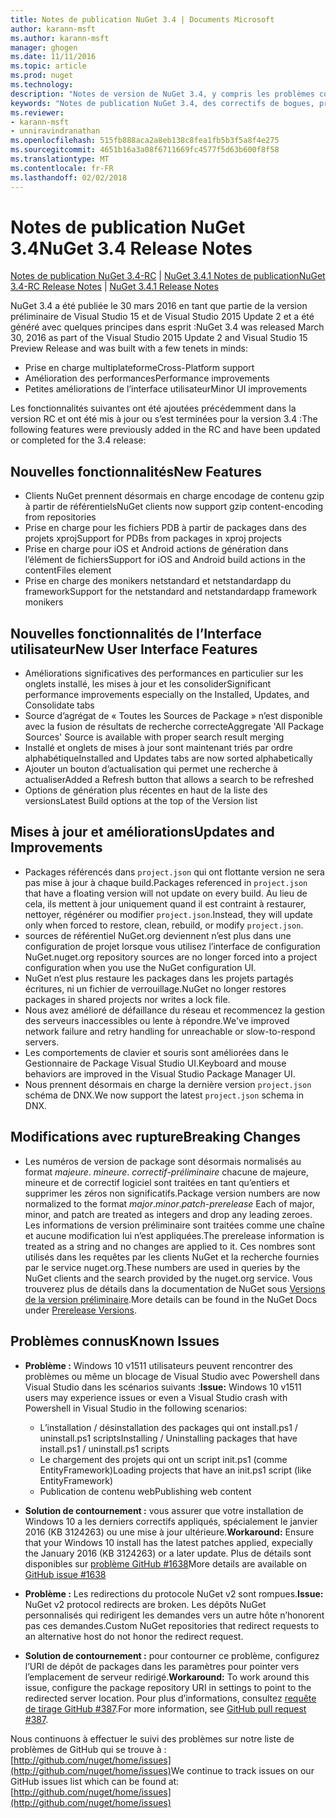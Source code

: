 ```yaml
---
title: Notes de publication NuGet 3.4 | Documents Microsoft
author: karann-msft
ms.author: karann-msft
manager: ghogen
ms.date: 11/11/2016
ms.topic: article
ms.prod: nuget
ms.technology: 
description: "Notes de version de NuGet 3.4, y compris les problèmes connus, les correctifs de bogues, les fonctionnalités ajoutées et dcr."
keywords: "Notes de publication NuGet 3.4, des correctifs de bogues, problèmes connus, ajouté des fonctionnalités, DCR"
ms.reviewer:
- karann-msft
- unniravindranathan
ms.openlocfilehash: 515fb888aca2a8eb138c8fea1fb5b3f5a8f4e275
ms.sourcegitcommit: 4651b16a3a08f6711669fc4577f5d63b600f8f58
ms.translationtype: MT
ms.contentlocale: fr-FR
ms.lasthandoff: 02/02/2018
---
```

# <a name="nuget-34-release-notes"></a><span data-ttu-id="0cb16-104">Notes de publication NuGet 3.4</span><span class="sxs-lookup"><span data-stu-id="0cb16-104">NuGet 3.4 Release Notes</span></span>

<span data-ttu-id="0cb16-105">[Notes de publication NuGet 3.4-RC](../release-notes/nuget-3.4-RC.md) | [NuGet 3.4.1 Notes de publication](../release-notes/nuget-3.4.1.md)</span><span class="sxs-lookup"><span data-stu-id="0cb16-105">[NuGet 3.4-RC Release Notes](../release-notes/nuget-3.4-RC.md) | [NuGet 3.4.1 Release Notes](../release-notes/nuget-3.4.1.md)</span></span>

<span data-ttu-id="0cb16-106">NuGet 3.4 a été publiée le 30 mars 2016 en tant que partie de la version préliminaire de Visual Studio 15 et de Visual Studio 2015 Update 2 et a été généré avec quelques principes dans esprit :</span><span class="sxs-lookup"><span data-stu-id="0cb16-106">NuGet 3.4 was released March 30, 2016 as part of the Visual Studio 2015 Update 2 and Visual Studio 15 Preview Release and was built with a few tenets in minds:</span></span>

*  <span data-ttu-id="0cb16-107">Prise en charge multiplateforme</span><span class="sxs-lookup"><span data-stu-id="0cb16-107">Cross-Platform support</span></span>
*  <span data-ttu-id="0cb16-108">Amélioration des performances</span><span class="sxs-lookup"><span data-stu-id="0cb16-108">Performance improvements</span></span>
*  <span data-ttu-id="0cb16-109">Petites améliorations de l’interface utilisateur</span><span class="sxs-lookup"><span data-stu-id="0cb16-109">Minor UI improvements</span></span>

<span data-ttu-id="0cb16-110">Les fonctionnalités suivantes ont été ajoutées précédemment dans la version RC et ont été mis à jour ou s’est terminées pour la version 3.4 :</span><span class="sxs-lookup"><span data-stu-id="0cb16-110">The following features were previously added in the RC and have been updated or completed for the 3.4 release:</span></span>

## <a name="new-features"></a><span data-ttu-id="0cb16-111">Nouvelles fonctionnalités</span><span class="sxs-lookup"><span data-stu-id="0cb16-111">New Features</span></span>

* <span data-ttu-id="0cb16-112">Clients NuGet prennent désormais en charge encodage de contenu gzip à partir de référentiels</span><span class="sxs-lookup"><span data-stu-id="0cb16-112">NuGet clients now support gzip content-encoding from repositories</span></span>
* <span data-ttu-id="0cb16-113">Prise en charge pour les fichiers PDB à partir de packages dans des projets xproj</span><span class="sxs-lookup"><span data-stu-id="0cb16-113">Support for PDBs from packages in xproj projects</span></span>
* <span data-ttu-id="0cb16-114">Prise en charge pour iOS et Android actions de génération dans l’élément de fichiers</span><span class="sxs-lookup"><span data-stu-id="0cb16-114">Support for iOS and Android build actions in the contentFiles element</span></span>
* <span data-ttu-id="0cb16-115">Prise en charge des monikers netstandard et netstandardapp du framework</span><span class="sxs-lookup"><span data-stu-id="0cb16-115">Support for the netstandard and netstandardapp framework monikers</span></span>

## <a name="new-user-interface-features"></a><span data-ttu-id="0cb16-116">Nouvelles fonctionnalités de l’Interface utilisateur</span><span class="sxs-lookup"><span data-stu-id="0cb16-116">New User Interface Features</span></span>

* <span data-ttu-id="0cb16-117">Améliorations significatives des performances en particulier sur les onglets installé, les mises à jour et les consolider</span><span class="sxs-lookup"><span data-stu-id="0cb16-117">Significant performance improvements especially on the Installed, Updates, and Consolidate tabs</span></span>
* <span data-ttu-id="0cb16-118">Source d’agrégat de « Toutes les Sources de Package » n’est disponible avec la fusion de résultats de recherche correcte</span><span class="sxs-lookup"><span data-stu-id="0cb16-118">Aggregate 'All Package Sources' Source is available with proper search result merging</span></span>
* <span data-ttu-id="0cb16-119">Installé et onglets de mises à jour sont maintenant triés par ordre alphabétique</span><span class="sxs-lookup"><span data-stu-id="0cb16-119">Installed and Updates tabs are now sorted alphabetically</span></span>
* <span data-ttu-id="0cb16-120">Ajouter un bouton d’actualisation qui permet une recherche à actualiser</span><span class="sxs-lookup"><span data-stu-id="0cb16-120">Added a Refresh button that allows a search to be refreshed</span></span>
* <span data-ttu-id="0cb16-121">Options de génération plus récentes en haut de la liste des versions</span><span class="sxs-lookup"><span data-stu-id="0cb16-121">Latest Build options at the top of the Version list</span></span>

## <a name="updates-and-improvements"></a><span data-ttu-id="0cb16-122">Mises à jour et améliorations</span><span class="sxs-lookup"><span data-stu-id="0cb16-122">Updates and Improvements</span></span>

* <span data-ttu-id="0cb16-123">Packages référencés dans `project.json` qui ont flottante version ne sera pas mise à jour à chaque build.</span><span class="sxs-lookup"><span data-stu-id="0cb16-123">Packages referenced in `project.json` that have a floating version will not update on every build.</span></span> <span data-ttu-id="0cb16-124">Au lieu de cela, ils mettent à jour uniquement quand il est contraint à restaurer, nettoyer, régénérer ou modifier `project.json`.</span><span class="sxs-lookup"><span data-stu-id="0cb16-124">Instead, they will update only when forced to restore, clean, rebuild, or modify `project.json`.</span></span>
* <span data-ttu-id="0cb16-125">sources de référentiel NuGet.org deviennent n’est plus dans une configuration de projet lorsque vous utilisez l’interface de configuration NuGet.</span><span class="sxs-lookup"><span data-stu-id="0cb16-125">nuget.org repository sources are no longer forced into a project configuration when you use the NuGet configuration UI.</span></span>
* <span data-ttu-id="0cb16-126">NuGet n’est plus restaure les packages dans les projets partagés écritures, ni un fichier de verrouillage.</span><span class="sxs-lookup"><span data-stu-id="0cb16-126">NuGet no longer restores packages in shared projects nor writes a lock file.</span></span>
* <span data-ttu-id="0cb16-127">Nous avez amélioré de défaillance du réseau et recommencez la gestion des serveurs inaccessibles ou lente à répondre.</span><span class="sxs-lookup"><span data-stu-id="0cb16-127">We've improved network failure and retry handling for unreachable or slow-to-respond servers.</span></span>
* <span data-ttu-id="0cb16-128">Les comportements de clavier et souris sont améliorées dans le Gestionnaire de Package Visual Studio UI.</span><span class="sxs-lookup"><span data-stu-id="0cb16-128">Keyboard and mouse behaviors are improved in the Visual Studio Package Manager UI.</span></span>
* <span data-ttu-id="0cb16-129">Nous prennent désormais en charge la dernière version `project.json` schéma de DNX.</span><span class="sxs-lookup"><span data-stu-id="0cb16-129">We now support the latest `project.json` schema in DNX.</span></span>

## <a name="breaking-changes"></a><span data-ttu-id="0cb16-130">Modifications avec rupture</span><span class="sxs-lookup"><span data-stu-id="0cb16-130">Breaking Changes</span></span>

* <span data-ttu-id="0cb16-131">Les numéros de version de package sont désormais normalisés au format *majeure*. *mineure*. *correctif*-*préliminaire* chacune de majeure, mineure et de correctif logiciel sont traitées en tant qu’entiers et supprimer les zéros non significatifs.</span><span class="sxs-lookup"><span data-stu-id="0cb16-131">Package version numbers are now normalized to the format *major*.*minor*.*patch*-*prerelease*   Each of major, minor, and patch are treated as integers and drop any leading zeroes.</span></span>  <span data-ttu-id="0cb16-132">Les informations de version préliminaire sont traitées comme une chaîne et aucune modification lui n’est appliquées.</span><span class="sxs-lookup"><span data-stu-id="0cb16-132">The prerelease information is treated as a string and no changes are applied to it.</span></span> <span data-ttu-id="0cb16-133">Ces nombres sont utilisés dans les requêtes par les clients NuGet et la recherche fournies par le service nuget.org.</span><span class="sxs-lookup"><span data-stu-id="0cb16-133">These numbers are used in queries by the NuGet clients and the search provided by the nuget.org service.</span></span>  <span data-ttu-id="0cb16-134">Vous trouverez plus de détails dans la documentation de NuGet sous [Versions de la version préliminaire](../create-packages/prerelease-packages.md).</span><span class="sxs-lookup"><span data-stu-id="0cb16-134">More details can be found in the NuGet Docs under [Prerelease Versions](../create-packages/prerelease-packages.md).</span></span>

## <a name="known-issues"></a><span data-ttu-id="0cb16-135">Problèmes connus</span><span class="sxs-lookup"><span data-stu-id="0cb16-135">Known Issues</span></span>

* <span data-ttu-id="0cb16-136">**Problème :** Windows 10 v1511 utilisateurs peuvent rencontrer des problèmes ou même un blocage de Visual Studio avec Powershell dans Visual Studio dans les scénarios suivants :</span><span class="sxs-lookup"><span data-stu-id="0cb16-136">**Issue:** Windows 10 v1511 users may experience issues or even a Visual Studio crash with Powershell in Visual Studio in the following scenarios:</span></span>
    * <span data-ttu-id="0cb16-137">L’installation / désinstallation des packages qui ont install.ps1 / uninstall.ps1 scripts</span><span class="sxs-lookup"><span data-stu-id="0cb16-137">Installing / Uninstalling packages that have install.ps1 / uninstall.ps1 scripts</span></span>
    * <span data-ttu-id="0cb16-138">Le chargement des projets qui ont un script init.ps1 (comme EntityFramework)</span><span class="sxs-lookup"><span data-stu-id="0cb16-138">Loading projects that have an init.ps1 script (like EntityFramework)</span></span>
    * <span data-ttu-id="0cb16-139">Publication de contenu web</span><span class="sxs-lookup"><span data-stu-id="0cb16-139">Publishing web content</span></span>

* <span data-ttu-id="0cb16-140">**Solution de contournement :** vous assurer que votre installation de Windows 10 a les derniers correctifs appliqués, spécialement le janvier 2016 (KB 3124263) ou une mise à jour ultérieure.</span><span class="sxs-lookup"><span data-stu-id="0cb16-140">**Workaround:** Ensure that your Windows 10 install has the latest patches applied, expecially the January 2016 (KB 3124263) or a later update.</span></span>  <span data-ttu-id="0cb16-141">Plus de détails sont disponibles sur [problème GitHub #1638](http://github.com/nuget/home/issues/1638)</span><span class="sxs-lookup"><span data-stu-id="0cb16-141">More details are available on [GitHub issue #1638](http://github.com/nuget/home/issues/1638)</span></span>

* <span data-ttu-id="0cb16-142">**Problème :** Les redirections du protocole NuGet v2 sont rompues.</span><span class="sxs-lookup"><span data-stu-id="0cb16-142">**Issue:** NuGet v2 protocol redirects are broken.</span></span>
<span data-ttu-id="0cb16-143">Les dépôts NuGet personnalisés qui redirigent les demandes vers un autre hôte n’honorent pas ces demandes.</span><span class="sxs-lookup"><span data-stu-id="0cb16-143">Custom NuGet repositories that redirect requests to an alternative host do not honor the redirect request.</span></span>
* <span data-ttu-id="0cb16-144">**Solution de contournement :** pour contourner ce problème, configurez l’URI de dépôt de packages dans les paramètres pour pointer vers l’emplacement de serveur redirigé.</span><span class="sxs-lookup"><span data-stu-id="0cb16-144">**Workaround:**  To work around this issue, configure the package repository URI in settings to point to the redirected server location.</span></span>
<span data-ttu-id="0cb16-145">Pour plus d’informations, consultez [requête de tirage GitHub #387](https://github.com/NuGet/NuGet.Client/pull/387).</span><span class="sxs-lookup"><span data-stu-id="0cb16-145">For more information, see [GitHub pull request #387](https://github.com/NuGet/NuGet.Client/pull/387).</span></span>

<span data-ttu-id="0cb16-146">Nous continuons à effectuer le suivi des problèmes sur notre liste de problèmes de GitHub qui se trouve à : [http://github.com/nuget/home/issues](http://github.com/nuget/home/issues)</span><span class="sxs-lookup"><span data-stu-id="0cb16-146">We continue to track issues on our GitHub issues list which can be found at: [http://github.com/nuget/home/issues](http://github.com/nuget/home/issues)</span></span>